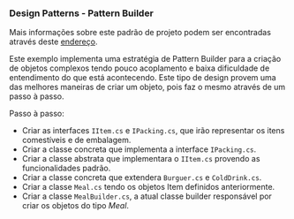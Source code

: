 ﻿### Design Patterns - Pattern Builder

Mais informações sobre este padrão de projeto podem ser encontradas através deste [endereço](https://www.tutorialspoint.com/design_pattern/builder_pattern.htm).

Este exemplo implementa uma estratégia de Pattern Builder para a criação de objetos complexos tendo pouco acoplamento e baixa dificuldade de entendimento do que está acontecendo.
Este tipo de design provem uma das melhores maneiras de criar um objeto, pois faz o mesmo através de um passo à passo.

Passo à passo:
 * Criar as interfaces `IItem.cs` e `IPacking.cs`, que irão representar os itens comestíveis e de embalagem.
 * Criar a classe concreta que implementa a interface `IPacking.cs`.
 * Criar a classe abstrata que implementara o `IItem.cs` provendo as funcionalidades padrão.
 * Criar a classe concreta que extendera `Burguer.cs` e `ColdDrink.cs`.
 * Criar a classe `Meal.cs` tendo os objetos Item definidos anteriormente.
 * Criar a classe `MealBuilder.cs`, a atual classe builder responsável por criar os objetos do tipo _Meal_.